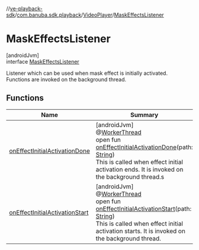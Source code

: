//[ve-playback-sdk](../../../../index.md)/[com.banuba.sdk.playback](../../index.md)/[VideoPlayer](../index.md)/[MaskEffectsListener](index.md)

# MaskEffectsListener

[androidJvm]\
interface [MaskEffectsListener](index.md)

Listener which can be used when mask effect is initially activated. Functions are invoked on the background thread.

## Functions

| Name | Summary |
|---|---|
| [onEffectInitialActivationDone](on-effect-initial-activation-done.md) | [androidJvm]<br>@[WorkerThread](https://developer.android.com/reference/kotlin/androidx/annotation/WorkerThread.html)<br>open fun [onEffectInitialActivationDone](on-effect-initial-activation-done.md)(path: [String](https://kotlinlang.org/api/latest/jvm/stdlib/kotlin/-string/index.html))<br>This is called when effect initial activation ends. It is invoked on the background thread.s |
| [onEffectInitialActivationStart](on-effect-initial-activation-start.md) | [androidJvm]<br>@[WorkerThread](https://developer.android.com/reference/kotlin/androidx/annotation/WorkerThread.html)<br>open fun [onEffectInitialActivationStart](on-effect-initial-activation-start.md)(path: [String](https://kotlinlang.org/api/latest/jvm/stdlib/kotlin/-string/index.html))<br>This is called when effect initial activation starts. It is invoked on the background thread. |
